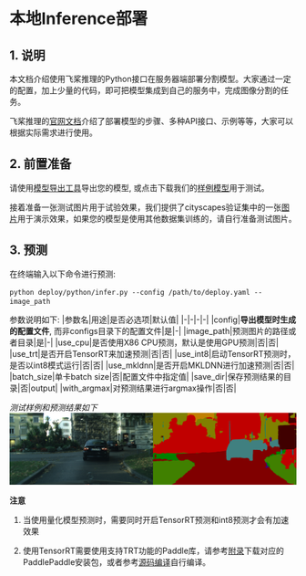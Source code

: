 # 本地Inference部署

## 1. 说明

本文档介绍使用飞桨推理的Python接口在服务器端部署分割模型。大家通过一定的配置，加上少量的代码，即可把模型集成到自己的服务中，完成图像分割的任务。

飞桨推理的[官网文档](https://paddleinference.paddlepaddle.org.cn/product_introduction/summary.html)介绍了部署模型的步骤、多种API接口、示例等等，大家可以根据实际需求进行使用。

## 2. 前置准备

请使用[模型导出工具](../../model_export.md)导出您的模型, 或点击下载我们的[样例模型](https://paddleseg.bj.bcebos.com/dygraph/demo/bisenet_demo_model.tar.gz)用于测试。

接着准备一张测试图片用于试验效果，我们提供了cityscapes验证集中的一张[图片](https://paddleseg.bj.bcebos.com/dygraph/demo/cityscapes_demo.png)用于演示效果，如果您的模型是使用其他数据集训练的，请自行准备测试图片。

## 3. 预测

在终端输入以下命令进行预测:
```shell
python deploy/python/infer.py --config /path/to/deploy.yaml --image_path
```

参数说明如下:
|参数名|用途|是否必选项|默认值|
|-|-|-|-|
|config|**导出模型时生成的配置文件**, 而非configs目录下的配置文件|是|-|
|image_path|预测图片的路径或者目录|是|-|
|use_cpu|是否使用X86 CPU预测，默认是使用GPU预测|否|否|
|use_trt|是否开启TensorRT来加速预测|否|否|
|use_int8|启动TensorRT预测时，是否以int8模式运行|否|否|
|use_mkldnn|是否开启MKLDNN进行加速预测|否|否|
|batch_size|单卡batch size|否|配置文件中指定值|
|save_dir|保存预测结果的目录|否|output|
|with_argmax|对预测结果进行argmax操作|否|否|

*测试样例和预测结果如下*
![cityscape_predict_demo.png](../../images/cityscapes_predict_demo.png)

**注意**

1. 当使用量化模型预测时，需要同时开启TensorRT预测和int8预测才会有加速效果

2. 使用TensorRT需要使用支持TRT功能的Paddle库，请参考[附录](https://www.paddlepaddle.org.cn/documentation/docs/zh/install/Tables.html#whl-release)下载对应的PaddlePaddle安装包，或者参考[源码编译](https://www.paddlepaddle.org.cn/documentation/docs/zh/install/compile/fromsource.html)自行编译。
